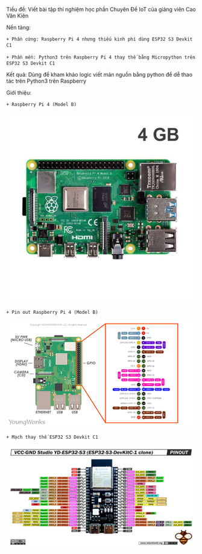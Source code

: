 Tiều đề: Viết bài tập thí nghiệm học phần Chuyên Đề IoT của giảng viên Cao Văn Kiên

Nền tảng:

    + Phần cứng: Raspberry Pi 4 nhưng thiếu kinh phí dùng ESP32 S3 Devkit C1

    + Phần mền: Python3 trên Raspberry Pi 4 thay thế bằng Micropython trên ESP32 S3 Devkit C1

Kết quả: Dùng để kham khảo logic viết mản nguồn bằng python để dễ thao tác trên Python3 trên Raspberry

Giới thiệu:

    + Raspberry Pi 4 (Model B)

![RaspberryPi4](data/raspberrypi4.jpg)

    + Pin out Raspberry Pi 4 (Model B)

![Pinout](data/pinout.png)

    + Mạch thay thế ESP32 S3 Devkit C1

![ESP32S3](data/esp32.jpg)